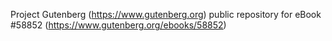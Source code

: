 Project Gutenberg (https://www.gutenberg.org) public repository for
eBook #58852 (https://www.gutenberg.org/ebooks/58852)
